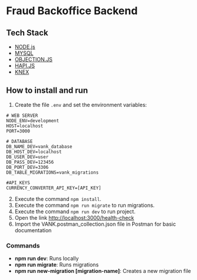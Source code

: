 # Fraud Backoffice Backend

## Tech Stack

* [NODE.js](https://nodejs.org/es/)
* [MYSQL](https://www.mysql.com/)
* [OBJECTION.JS](https://vincit.github.io/objection.js/)
* [HAPI.JS](https://hapi.dev/)
* [KNEX](http://knexjs.org/)

## How to install and run

1. Create the file `.env` and set the environment variables:

```
# WEB SERVER
NODE_ENV=development
HOST=localhost
PORT=3000

# DATABASE
DB_NAME_DEV=vank_database
DB_HOST_DEV=localhost
DB_USER_DEV=user
DB_PASS_DEV=123456
DB_PORT_DEV=3306
DB_TABLE_MIGRATIONS=vank_migrations

#API_KEYS
CURRENCY_CONVERTER_API_KEY=[API_KEY]
```

2. Execute the command `npm install`.
3. Execute the command `npm run migrate` to run migrations.
4. Execute the command `npm run dev` to run project.
5. Open the link <http://localhost:3000/health-check>
6. Import the VANK.postman_collection.json file in Postman for basic documentation

### Commands
- **npm run dev**: Runs locally
- **npm run migrate**: Runs migrations
- **npm run new-migration [migration-name]**: Creates a new migration file
